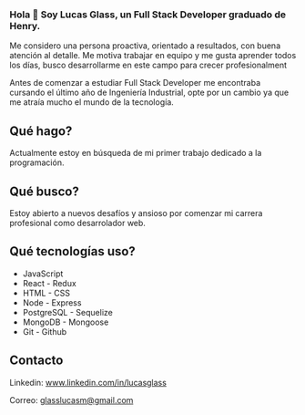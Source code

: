### Hola 👋 Soy Lucas Glass, un Full Stack Developer graduado de Henry. 
Me considero una persona proactiva, orientado a resultados, con buena atención al detalle. Me motiva trabajar en equipo y me gusta aprender todos los días, busco desarrollarme en este campo para crecer profesionalment

Antes de comenzar a estudiar Full Stack Developer me encontraba cursando el último año de Ingeniería Industrial, opte por un cambio ya que me atraía mucho el mundo de la tecnología.

## Qué hago?
Actualmente estoy en búsqueda de mi primer trabajo dedicado a la programación. 

## Qué busco?
Estoy abierto a nuevos desafíos y ansioso por comenzar mi carrera profesional como desarrolador web.

## Qué tecnologías uso?

- JavaScript
- React - Redux
- HTML - CSS
- Node - Express
- PostgreSQL - Sequelize
- MongoDB - Mongoose
- Git - Github

## Contacto

Linkedin: www.linkedin.com/in/lucasglass

Correo: glasslucasm@gmail.com





<!--
**lmglass/lmglass** is a ✨ _special_ ✨ repository because its `README.md` (this file) appears on your GitHub profile.

Here are some ideas to get you started:

- 🔭 I’m currently working on ...
- 🌱 I’m currently learning ...
- 👯 I’m looking to collaborate on ...
- 🤔 I’m looking for help with ...
- 💬 Ask me about ...
- 📫 How to reach me: ...
- 😄 Pronouns: ...
- ⚡ Fun fact: ...
-->
